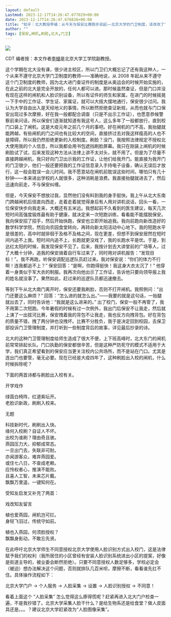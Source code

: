 ```yaml
---
layout: default
Lastmod: 2023-12-17T14:26:47.677029+00:00
date: 2023-12-17T14:26:47.676826+00:00
title: "知乎｜北大教授李植：从今天与保安比赛跑步说起——北京大学的门卫制度，该改改了"
author: ""
tags: [保安,闸机,刷脸,北大,门卫]
---
```


![](https://images.weserv.nl/?url=https%3A//chinadigitaltimes.net/chinese/files/2023/12/post-703323-657e7d66900aa.)

CDT 编者按：本文作者[李植](https://www.coe.pku.edu.cn/teaching/all_time/7203.html "李植")是北京大学工学院副教授。

这个学期在北大没有课，很少进主校区，所以门卫们大概忘记了还有我这种人，一个从来不遵守北京大学门卫制度的教师——准确地说，从 2008 年起从来不遵守这个门卫制度的教师，因为北大进门查证件的制度是从奥运会的时候开始实施的，在此之前的北大是完全开放的，任何人都可以进。那时候虽然查证，但是门口并没有现在这样的闸机和人脸识别设备，所以有证件的师生和家属，在进门的时候摇晃一下手中的工作证、学生证、家属证，就可以大摇大摆地通行，保安很少过问。我认为大学自由出入是天经地义的事情，所以断然拒绝查证新规，从而也就与门口保安出现过多次摩擦，好在我一般都配合调查（只是不出示工作证），也愿意恭候警察前来问话，所以保安们逐渐就知道有我这号人，这么多年了一般都放行，直到校门口装上了闸机，这是大疫元年之前几个月的事吧。好在闸机的门不高，我抬腿就能跨越，有些闸机的门之间也有比较大的空间，直接挤过去对我这样瘦高的人也不是障碍，所以我仍然拒绝更新的入校制度。刷脸？没门，我按照法律规定不授权北大使用我的个人信息，所以我都会用书包遮挡刷脸屏幕。我只在刚装上闸机的时候刷脸试了试，后来发现这种方法从法律上讲不太对头，就不用了。但是为了尽量不直接跨越闸机，我只好向门卫出示我的工作证，让他们给我开门。能直接为我开门的门卫很少，他们一般还要把我的工作证信息录入手持电子设备，确认无误后才放行，这一般会耽误一会儿时间。我不愿意站在闸机前耽误这些时间，哪怕只有几十秒钟——本来进出学校的人就很多，这种消耗是浪费。我直接抬腿就进去了，然后迅速向前走，不与保安纠缠。

但是，今天保安不想放过我，显然他们没有料到我的身手挺快。我上午从北大东南门跨越闸机后径直向西走，走着走着就觉得身后有人用对讲机说话，回头一看，一位保安快步向我走来，大概还有五米远。我想起前不久看到的医生建议，每天几次短时间高强度锻炼最有助于健康，就决定来一次短跑训练，看看能不能摆脱保安。我向保安招了招手，然后开始快跑，保安也立即开始追我。我向前跑向新改造好的数学科学学院，然后向农园食堂转向，再转向新太阳活动中心地下。我的短跑水平是很差的，高中时就徘徊于及格不及格之间，现在更差，但想不到保安居然在短时间内追不上我。短时间内追不上，长跑就更没戏了，我的长跑水平是优。于是，到达红太阳的时候，我发现保安不见了。后来，我按计划去大讲堂前的广场等人，过了大概十分钟，追我的保安骑着自行车过来了，同时用对讲机报告：“发现目标！”。我不再跑，听保安调配巡逻队员赶过来。我对保安说：“你们的体力不行啊！连我都追不上？” 保安回答：“是啊，你跑得挺快！我这身大衣太沉了！” 他穿着一身类似于军大衣的制服。我再次向他出示了工作证，告诉他只要向领导报上我的姓名就没事了。果然如此，赶过来的巡逻队员都迅速撤去。

等到下午从北大南门离开时，保安还要我刷脸，否则不打开闸机。我照例问：“出门还要这么麻烦？” 回答：“怎么进的就怎么出。”——我要的就是这句话，一抬腿就出去了，同时告诉他：“我就是这么进来的。” 出了校门，保安一般不再管了，我不用第二次短跑。今年暑假的时候有过一次例外，我出门后保安不让我走，然后就上演了一出拔河比赛，保安拽着我的背包不让我走，我也反方向拽背包。好在背包的质量不错，拽了两分钟也没拽坏。比赛不分胜负，我于是决定回到校园，去保卫部投诉门卫管理制度，并打听到一些制度背后的故事，详见最后抄录的诗。

北大的这种门卫管理制度给师生造成了很大不便，上下班高峰时，北大东门的闸机前常常排起长队。门口执勤的保安都很辛苦，但是这种严防死守的模式不适用于大学，我们真正希望看到的保安应当更关注校内公共场所，而不是站在门口。尤其是连出门也要管，毫无必要。现在已经是大疫四年了，这种刷脸出入校的闸机，什么时候拆除呢？

下面的两首诗都与刷脸出入校有关。

开学戏作

绿茵白椅阵，红道紫坛开。  
老脸识新政，刷刷入校来。

无题

科技新时代，刷刷出入快。  
缘何入校刷？自证人不坏。  
出校为谁刷？理由奇且骇。  
燕园压力大，抑郁成常态。  
一旦出门去，失联非可耐。  
亦闻游客众，难弃燕园爱。  
或住七八日，不查成老赖。  
应怜权者心，推演不能败。  
且喜人工智，未来芯片戴。  
飘飘万里遥，一键知何在。

受知友启发又补充了两首：

戏改知友留言

植也爱燕园，闸机岂可拦。  
身轻飞羽过，传统守如前。

植也入燕园，何须脸授权？  
飘飘身影动，不敢忘先贤。

在此呼吁北京大学师生不同意授权北京大学使用人脸识别方式出入校门，这是法律赋予我们的权利（我所居住的小区曾经有安装人脸识别系统进出小区的提案，好像是街道主导的，被业委会断然拒绝）。只要不同意授权人数足够多，学校必定会（被迫）想办法解决这个问题，否则就排队几百米呗，摩擦不断，看看谁先扛不住。具体操作流程如下：

北京大学门户 -> 个人服务 -> 人脸采集 -> 设置 -> 人脸识别授权 -> 不同意！

看着上面这个 “人脸采集” 怎么觉得这么瘆得慌呢？赶紧再进入北大门户检查一遍，不是我抄错了。北京大学采集人脸干什么？是给生物系还是给食堂？做人皮面具还是。。。？建议北京大学赶紧改为“人脸图像采集”。

